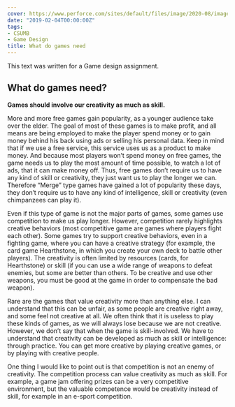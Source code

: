 ```yaml
---
cover: https://www.perforce.com/sites/default/files/image/2020-08/image-blog-game-design-process.jpg
date: "2019-02-04T00:00:00Z"
tags:
- CSUMB
- Game Design
title: What do games need
---
```


This text was written for a Game design assignment.

## What do games need?

**Games should involve our creativity as much as skill.**

More and more free games gain popularity, as a younger audience take over the elder. The goal of most of these games is to make profit, and all means are being employed to make the player spend money or to gain money behind his back using ads or selling his personal data. Keep in mind that if we use a free service, this service uses us as a product to make money. And because most players won’t spend money on free games, the game needs us to play the most amount of time possible, to watch a lot of ads, that it can make money off. Thus, free games don’t require us to have any kind of skill or creativity, they just want us to play the longer we can. Therefore “Merge” type games have gained a lot of popularity these days, they don’t require us to have any kind of intelligence, skill or creativity (even chimpanzees can play it).

Even if this type of game is not the major parts of games, some games use competition to make us play longer. However, competition rarely highlights creative behaviors (most competitive game are games where players fight each other). Some games try to support creative behaviors, even in a fighting game, where you can have a creative strategy (for example, the card game Hearthstone, in which you create your own deck to battle other players). The creativity is often limited by resources (cards, for Hearthstone) or skill (if you can use a wide range of weapons to defeat enemies, but some are better than others. To be creative and use other weapons, you must be good at the game in order to compensate the bad weapon).

Rare are the games that value creativity more than anything else. I can understand that this can be unfair, as some people are creative right away, and some feel not creative at all. We often think that it is useless to play these kinds of games, as we will always lose because we are not creative. However, we don’t say that when the game is skill-involved. We have to understand that creativity can be developed as much as skill or intelligence: through practice. You can get more creative by playing creative games, or by playing with creative people.

One thing I would like to point out is that competition is not an enemy of creativity. The competition process can value creativity as much as skill. For example, a game jam offering prizes can be a very competitive environment, but the valuable competence would be creativity instead of skill, for example in an e-sport competition.
